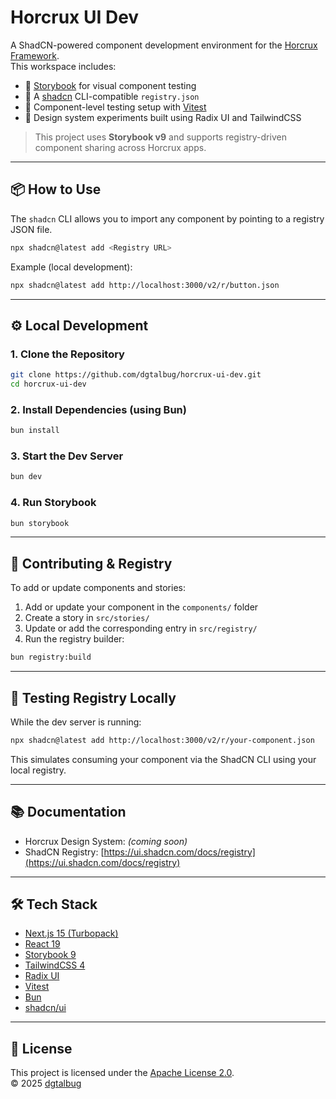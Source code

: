# Horcrux UI Dev

A ShadCN-powered component development environment for the [Horcrux Framework](https://github.com/dgtalbug).  
This workspace includes:

- 📘 [Storybook](https://storybook.js.org/) for visual component testing
- 🧰 A [shadcn](https://ui.shadcn.com/) CLI-compatible `registry.json`
- 🧪 Component-level testing setup with [Vitest](https://vitest.dev/)
- 🎨 Design system experiments built using Radix UI and TailwindCSS

> This project uses **Storybook v9** and supports registry-driven component sharing across Horcrux apps.

---

## 📦 How to Use

The `shadcn` CLI allows you to import any component by pointing to a registry JSON file.

```bash
npx shadcn@latest add <Registry URL>
```

Example (local development):

```bash
npx shadcn@latest add http://localhost:3000/v2/r/button.json
```

---

## ⚙️ Local Development

### 1. Clone the Repository

```bash
git clone https://github.com/dgtalbug/horcrux-ui-dev.git
cd horcrux-ui-dev
```

### 2. Install Dependencies (using Bun)

```bash
bun install
```

### 3. Start the Dev Server

```bash
bun dev
```

### 4. Run Storybook

```bash
bun storybook
```

---

## 📁 Contributing & Registry

To add or update components and stories:

1. Add or update your component in the `components/` folder  
2. Create a story in `src/stories/`  
3. Update or add the corresponding entry in `src/registry/`  
4. Run the registry builder:

```bash
bun registry:build
```

---

## 🧪 Testing Registry Locally

While the dev server is running:

```bash
npx shadcn@latest add http://localhost:3000/v2/r/your-component.json
```

This simulates consuming your component via the ShadCN CLI using your local registry.

---

## 📚 Documentation

- Horcrux Design System: _(coming soon)_
- ShadCN Registry: [https://ui.shadcn.com/docs/registry](https://ui.shadcn.com/docs/registry)

---

## 🛠 Tech Stack

- [Next.js 15 (Turbopack)](https://nextjs.org/)
- [React 19](https://react.dev/)
- [Storybook 9](https://storybook.js.org/blog/storybook-9/)
- [TailwindCSS 4](https://tailwindcss.com/)
- [Radix UI](https://www.radix-ui.com/)
- [Vitest](https://vitest.dev/)
- [Bun](https://bun.sh/)
- [shadcn/ui](https://ui.shadcn.com/)

---

## 🪪 License

This project is licensed under the [Apache License 2.0](./LICENSE).  
© 2025 [dgtalbug](https://github.com/dgtalbug)


